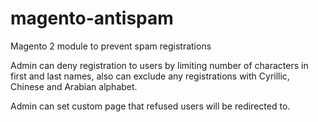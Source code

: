 # magento-antispam
Magento 2 module to prevent spam registrations

Admin can deny registration to users by limiting number of characters in first and last names, also can exclude any registrations with Cyrillic, Chinese and Arabian alphabet.

Admin can set custom page that refused users will be redirected to.
